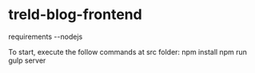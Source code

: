 # treld-blog-frontend

requirements
  --nodejs
  
To start, execute the follow commands at src folder:
  npm install
  npm run gulp server
  
